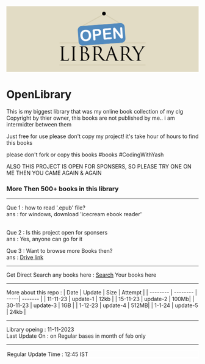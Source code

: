 <img src="https://github.com/YashGajjar7017/OpenLibrary/blob/main/Library.png" alt="404">

# OpenLibrary
This is my biggest library that was my online book collection of my clg
Copyright by thier owner, this books are not published by me.. i am intermidter between them

Just free for use
please don't copy my project! it's take hour of hours to find this books

please don't fork or copy this books
#books #CodingWithYash

ALSO THIS PROJECT IS OPEN FOR SPONSERS, SO PLEASE TRY ONE ON ME THEN YOU CAME AGAIN & AGAIN
<h3>More Then 500+ books in this library</h3>
<hr>
Que 1 : how to read '.epub' file? <br>
ans : for windows, download 'icecream ebook reader' <br><br>

Que 2 : Is this project open for sponsers <br>
ans : Yes, anyone can go for it <br>

Que 3 : Want to browse more Books then? <br>
ans : <a href="/">Drive link</a> <br>
<hr>

Get Direct Search any books here : <a href="https://github.com/YashGajjar7017/OpenLibrary/">Search</a> Your books here
<hr>

More about this repo :
|   Date   |  Update  | Size | Attempt |
| -------- | -------- | -----| ------- |
| 11-11-23 | update-1 | 12kb |
| 15-11-23 | update-2 | 100Mb|
| 30-11-23 | update-3 | 1GB  |
| 1-12-23  | update-4 | 512MB|
| 1-1-24   | update-5 | 24kb |

<hr>
Library opeing : 11-11-2023 <br>
Last Update On : on Regular bases in month of feb only <br><hr>

<div style="border:2px solid white;">Regular Update Time : 12:45 IST </div>
